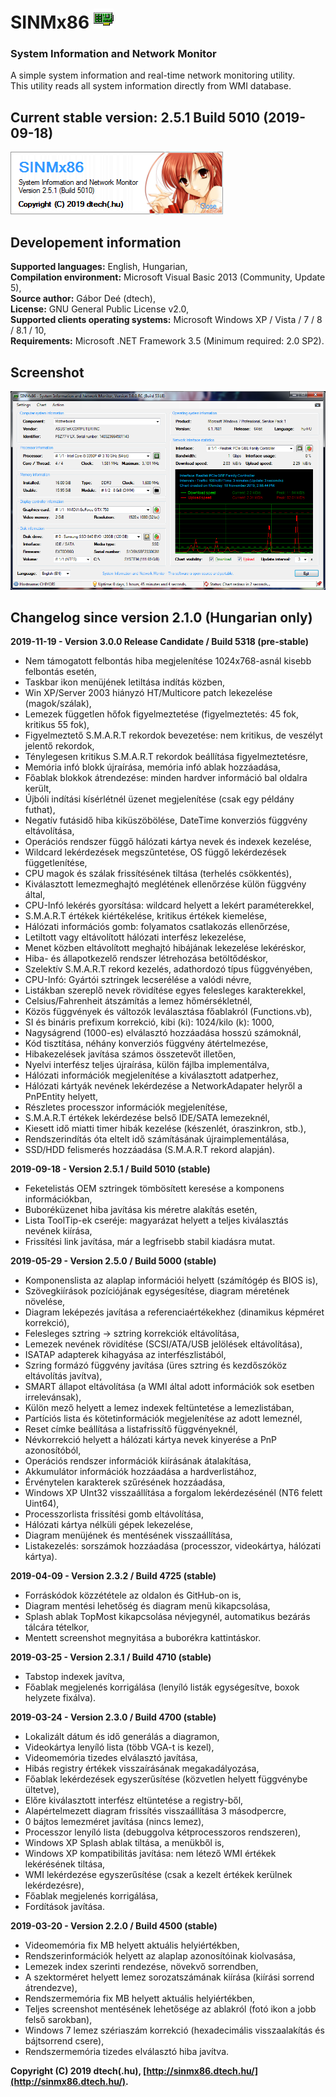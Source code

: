 ﻿# SINMx86 ![](Screenshots/SINMx86_Icon.gif)
### System Information and Network Monitor

A simple system information and real-time network monitoring utility.\
This utility reads all system information directly from WMI database.

## Current stable version: 2.5.1 Build 5010 (2019-09-18)

![](Screenshots/SINMx86_LoadSplash.png)

## Developement information

__Supported languages:__ English, Hungarian,\
__Compilation environment:__ Microsoft Visual Basic 2013 (Community, Update 5),\
__Source author:__ Gábor Deé (dtech),\
__License:__ GNU General Public License v2.0,\
__Supported clients operating systems:__ Microsoft Windows XP / Vista / 7 / 8 / 8.1 / 10,\
__Requirements:__ Microsoft .NET Framework 3.5 (Minimum required: 2.0 SP2).

## Screenshot

![](Screenshots/SINMx86_MainWindow_Win7.png)

## Changelog since version 2.1.0 (Hungarian only)

__2019-11-19 - Version 3.0.0 Release Candidate / Build 5318 (pre-stable)__

- Nem támogatott felbontás hiba megjelenítése 1024x768-asnál kisebb felbontás esetén,
- Taskbar ikon menüjének letiltása indítás közben,
- Win XP/Server 2003 hiányzó HT/Multicore patch lekezelése (magok/szálak),
- Lemezek független hőfok figyelmeztetése (figyelmeztetés: 45 fok, kritikus 55 fok),
- Figyelmeztető S.M.A.R.T rekordok bevezetése: nem kritikus, de veszélyt jelentő rekordok,
- Ténylegesen kritikus S.M.A.R.T rekordok beállítása figyelmeztetésre,
- Memória infó blokk újraírása, memória infó ablak hozzáadása,
- Főablak blokkok átrendezése: minden hardver információ bal oldalra került,
- Újbóli indítási kísérlétnél üzenet megjelenítése (csak egy példány futhat),
- Negatív futásidő hiba kiküszöbölése, DateTime konverziós függvény eltávolítása,
- Operációs rendszer függő hálózati kártya nevek és indexek kezelése,
- Wildcard lekérdezések megszűntetése, OS függő lekérdezések függetlenítése,
- CPU magok és szálak frissítésének tiltása (terhelés csökkentés),
- Kiválasztott lemezmeghajtó meglétének ellenőrzése külön függvény által,
- CPU-Infó lekérés gyorsítása: wildcard helyett a lekért paraméterekkel,
- S.M.A.R.T értékek kiértékelése, kritikus értékek kiemelése,
- Hálózati információs gomb: folyamatos csatlakozás ellenőrzése,
- Letiltott vagy eltávolított hálózati interfész lekezelése,
- Menet közben eltávolított meghajtó hibájának lekezelése lekéréskor,
- Hiba- és állapotkezelő rendszer létrehozása betöltődéskor,
- Szelektív S.M.A.R.T rekord kezelés, adathordozó típus függvényében,
- CPU-Infó: Gyártói sztringek lecserélése a valódi névre,
- Listákban szereplő nevek rövidítése egyes felesleges karakterekkel,
- Celsius/Fahrenheit átszámítás a lemez hőmérsékletnél,
- Közös függvények és változók leválasztása főablakról (Functions.vb),
- SI és bináris prefixum korrekció, kibi (ki): 1024/kilo (k): 1000,
- Nagyságrend (1000-es) elválasztó hozzáadása hosszú számoknál,
- Kód tisztítása, néhány konverziós függvény átértelmezése,
- Hibakezelések javítása számos összetevőt illetően,
- Nyelvi interfész teljes újraírása, külön fájlba implementálva,
- Hálózati információk megjelenítése a kiválasztott adatperhez,
- Hálózati kártyák nevének lekérdezése a NetworkAdapater helyről a PnPEntity helyett,
- Részletes processzor információk megjelenítése,
- S.M.A.R.T értékek lekérdezése belső IDE/SATA lemezeknél,
- Kiesett idő miatti timer hibák kezelése (készenlét, óraszinkron, stb.),
- Rendszerindítás óta eltelt idő számításának újraimplementálása,
- SSD/HDD felismerés hozzáadása (S.M.A.R.T rekord alapján).

__2019-09-18 - Version 2.5.1 / Build 5010 (stable)__

- Feketelistás OEM sztringek tömbösített keresése a komponens információkban,
- Buboréküzenet hiba javítása kis méretre alakítás esetén,
- Lista ToolTip-ek cseréje: magyarázat helyett a teljes kiválasztás nevének kiírása,
- Frissítési link javítása, már a legfrisebb stabil kiadásra mutat.

__2019-05-29 - Version 2.5.0 / Build 5000 (stable)__

- Komponenslista az alaplap információi helyett (számítógép és BIOS is),
- Szövegkiírások pozíciójának egységesítése, diagram méretének növelése,
- Diagram leképezés javítása a referenciaértékekhez (dinamikus képméret korrekció),
- Felesleges sztring -> sztring korrekciók eltávolítása,
- Lemezek nevének rövidítése (SCSI/ATA/USB jelölések eltávolítása),
- ISATAP adapterek kihagyása az interfészlistából,
- Szring formázó függvény javítása (üres sztring és kezdőszóköz eltávolítás javítva),
- SMART állapot eltávolítása (a WMI által adott információk sok esetben irrelevánsak),
- Külön mező helyett a lemez indexek feltüntetése a lemezlistában,
- Partíciós lista és kötetinformációk megjelenítése az adott lemeznél,
- Reset címke beállítása a listafrissítő függvényeknél,
- Névkorrekció helyett a hálózati kártya nevek kinyerése a PnP azonosítóból,
- Operációs rendszer információk kiírásának átalakítása,
- Akkumulátor információk hozzáadása a hardverlistához,
- Érvénytelen karakterek szűrésének hozzáadása,
- Windows XP UInt32 visszaállítása a forgalom lekérdezésénél (NT6 felett Uint64),
- Processzorlista frissítési gomb eltávolítása,
- Hálózati kártya nélküli gépek lekezelése,
- Diagram menüjének és mentésének visszaállítása,
- Listakezelés: sorszámok hozzáadása (processzor, videokártya, hálózati kártya).

__2019-04-09 - Version 2.3.2 / Build 4725 (stable)__

- Forráskódok közzététele az oldalon és GitHub-on is,
- Diagram mentési lehetőség és diagram menü kikapcsolása,
- Splash ablak TopMost kikapcsolása névjegynél, automatikus bezárás tálcára tételkor,
- Mentett screenshot megnyitása a buborékra kattintáskor.

__2019-03-25 - Version 2.3.1 / Build 4710 (stable)__

- Tabstop indexek javítva,
- Főablak megjelenés korrigálása (lenyíló listák egységesítve, boxok helyzete fixálva).

__2019-03-24 - Version 2.3.0 / Build 4700 (stable)__

- Lokalizált dátum és idő generálás a diagramon,
- Videokártya lenyíló lista (több VGA-t is kezel),
- Videomemória tizedes elválasztó javítása,
- Hibás registry értékek visszaírásának megakadályozása,
- Főablak lekérdezések egyszerűsítése (közvetlen helyett függvénybe ültetve),
- Előre kiválasztott interfész eltüntetése a registry-ből,
- Alapértelmezett diagram frissítés visszaállítása 3 másodpercre,
- 0 bájtos lemezméret javítása (nincs lemez),
- Processzor lenyíló lista (debuggolva kétprocesszoros rendszeren),
- Windows XP Splash ablak tiltása, a menükből is,
- Windows XP kompatibilitás javítása: nem létező WMI értékek lekérésének tiltása,
- WMI lekérdezése egyszerűsítése (csak a kezelt értékek kerülnek lekérdezésre),
- Főablak megjelenés korrigálása,
- Fordítások javítása.

__2019-03-20 - Version 2.2.0 / Build 4500 (stable)__

- Videomemória fix MB helyett aktuális helyiértékben,
- Rendszerinformációk helyett az alaplap azonosítóinak kiolvasása,
- Lemezek index szerinti rendezése, növekvő sorrendben,
- A szektorméret helyett lemez sorozatszámának kiírása (kiírási sorrend átrendezve),
- Rendszermemória fix MB helyett aktuális helyiértékben,
- Teljes screenshot mentésének lehetősége az ablakról (fotó ikon a jobb felső sarokban),
- Windows 7 lemez szériaszám korrekció (hexadecimális visszaalakítás és bájtsorrend csere),
- Rendszermemória tizedes elválasztó hiba javítva.

__Copyright (C) 2019 dtech(.hu), [http://sinmx86.dtech.hu/](http://sinmx86.dtech.hu/).__
